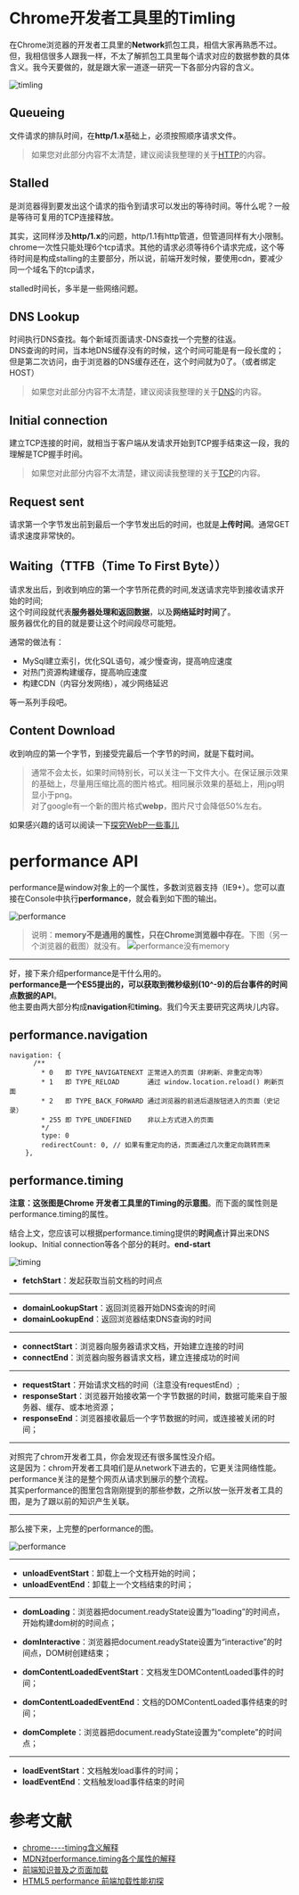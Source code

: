 
# Chrome开发者工具里的Timling
在Chrome浏览器的开发者工具里的**Network**抓包工具，相信大家再熟悉不过。     
但，我相信很多人跟我一样，不太了解抓包工具里每个请求对应的数据参数的具体含义。我今天要做的，就是跟大家一道逐一研究一下各部分内容的含义。   


![timling](/images/2019-05-04-11-16-16.png)
## Queueing
文件请求的排队时间，在**http/1.x**基础上，必须按照顺序请求文件。   

> 如果您对此部分内容不太清楚，建议阅读我整理的关于[HTTP](HTTP.md)的内容。


## Stalled 
是浏览器得到要发出这个请求的指令到请求可以发出的等待时间。等什么呢？一般是等待可复用的TCP连接释放。      

其实，这同样涉及**http/1.x**的问题，http/1.1有http管道，但管道同样有大小限制。   
chrome一次性只能处理6个tcp请求。其他的请求必须等待6个请求完成，这个等待时间是构成stalling的主要部分，所以说，前端开发时候，要使用cdn，要减少同一个域名下的tcp请求，

stalled时间长，多半是一些网络问题。



## DNS Lookup 
时间执行DNS查找。每个新域页面请求-DNS查找一个完整的往返。     
DNS查询的时间，当本地DNS缓存没有的时候，这个时间可能是有一段长度的；    
但是第二次访问，由于浏览器的DNS缓存还在，这个时间就为0了。（或者绑定HOST）   

> 如果您对此部分内容不太清楚，建议阅读我整理的关于[DNS](DNS.md)的内容。

## Initial connection 
建立TCP连接的时间，就相当于客户端从发请求开始到TCP握手结束这一段，我的理解是TCP握手时间。      

> 如果您对此部分内容不太清楚，建议阅读我整理的关于[TCP](TCP.md)的内容。      

## Request sent
请求第一个字节发出前到最后一个字节发出后的时间，也就是**上传时间**。通常GET请求速度非常快的。      

## Waiting（TTFB（Time To First Byte））   
请求发出后，到收到响应的第一个字节所花费的时间,发送请求完毕到接收请求开始的时间;       
这个时间段就代表**服务器处理和返回数据**，以及**网络延时时间**了。     
服务器优化的目的就是要让这个时间段尽可能短。      

通常的做法有：      
* MySql建立索引，优化SQL语句，减少慢查询，提高响应速度   
* 对热门资源构建缓存，提高响应速度       
* 构建CDN（内容分发网络），减少网络延迟      

等一系列手段吧。   

## Content Download 
收到响应的第一个字节，到接受完最后一个字节的时间，就是下载时间。

> 通常不会太长，如果时间特别长，可以关注一下文件大小。在保证展示效果的基础上，尽量用压缩比高的图片格式。相同展示效果的基础上，用jpg明显小于png。    
> 对了google有一个新的图片格式**webp**，图片尺寸会降低50%左右。

如果感兴趣的话可以阅读一下[探究WebP一些事儿](https://aotu.io/notes/2016/06/23/explore-something-of-webp/)


# performance API
performance是window对象上的一个属性，多数浏览器支持（IE9+）。您可以直接在Console中执行**performance**，就会看到如下图的输出。    

![performance](/images/2019-05-04-15-48-14.png)    

> 说明：**memory不是通用的属性，只在Chrome浏览器中存在**。下图（另一个浏览器的截图）就没有。
> ![performance没有memory](/images/2019-05-04-15-54-09.png)
---

好，接下来介绍performance是干什么用的。     
**performance是一个ES5提出的，可以获取到微秒级别(10^-9)的后台事件的时间点数据的API**。   
他主要由两大部分构成**navigation**和**timing**。我们今天主要研究这两块儿内容。

## performance.navigation

```
navigation: {
      /**  
        * 0   即 TYPE_NAVIGATENEXT 正常进入的页面（非刷新、非重定向等）
        * 1   即 TYPE_RELOAD       通过 window.location.reload() 刷新页面
        * 2   即 TYPE_BACK_FORWARD 通过浏览器的前进后退按钮进入的页面（史记录）
        * 255 即 TYPE_UNDEFINED    非以上方式进入的页面
        */
        type: 0   
        redirectCount: 0, // 如果有重定向的话，页面通过几次重定向跳转而来
    },
```

## performance.timing
**注意：这张图是Chrome 开发者工具里的Timing的示意图**。而下面的属性则是performance.timing的属性。

结合上文，您应该可以根据performance.timing提供的**时间点**计算出来DNS lookup、Initial connection等各个部分的耗时。**end-start**

![timing](/images/2019-05-04-16-15-28.png)

* **fetchStart**：发起获取当前文档的时间点

---

* **domainLookupStart**：返回浏览器开始DNS查询的时间
* **domainLookupEnd**：返回浏览器结束DNS查询的时间

---

* **connectStart**：浏览器向服务器请求文档，开始建立连接的时间
* **connectEnd**：浏览器向服务器请求文档，建立连接成功的时间

---

* **requestStart**：开始请求文档的时间（注意没有requestEnd）;
* **responseStart**：浏览器开始接收第一个字节数据的时间，数据可能来自于服务器、缓存、或本地资源；
* **responseEnd**：浏览器接收最后一个字节数据的时间，或连接被关闭的时间；
---
对照完了chrom开发者工具，你会发现还有很多属性没介绍。      
这是因为：chrom开发者工具咱们是从network下进去的，它更关注网络性能。performance关注的是整个网页从请求到展示的整个流程。     
其实performance的图里包含刚刚提到的那些参数，之所以放一张开发者工具的图，是为了跟以前的知识产生关联。   

---

那么接下来，上完整的performance的图。

![performance](/images/2019-05-04-16-32-21.png)

---

* **unloadEventStart**：卸载上一个文档开始的时间；     
* **unloadEventEnd**：卸载上一个文档结束的时间；  
 
---
* **domLoading**：浏览器把document.readyState设置为“loading”的时间点，开始构建dom树的时间点；
* **domInteractive**：浏览器把document.readyState设置为“interactive”的时间点，DOM树创建结束；

* **domContentLoadedEventStart**：文档发生DOMContentLoaded事件的时间；
* **domContentLoadedEventEnd**：文档的DOMContentLoaded事件结束的时间；
* **domComplete**：浏览器把document.readyState设置为“complete”的时间点；

---

* **loadEventStart**：文档触发load事件的时间；
* **loadEventEnd**：文档触发load事件结束的时间




# 参考文献
* [chrome----timing含义解释](https://blog.csdn.net/qq_20881087/article/details/56682525)
* [MDN对performance.timing各个属性的解释](https://developer.mozilla.org/zh-CN/docs/Web/API/PerformanceTiming)
* [前端知识普及之页面加载](https://www.tuicool.com/articles/uyE7Bvf)
* [HTML5 performance 前端加载性能初探](https://www.xuanfengge.com/h5-performance-front-end-load-performance-of.html)
